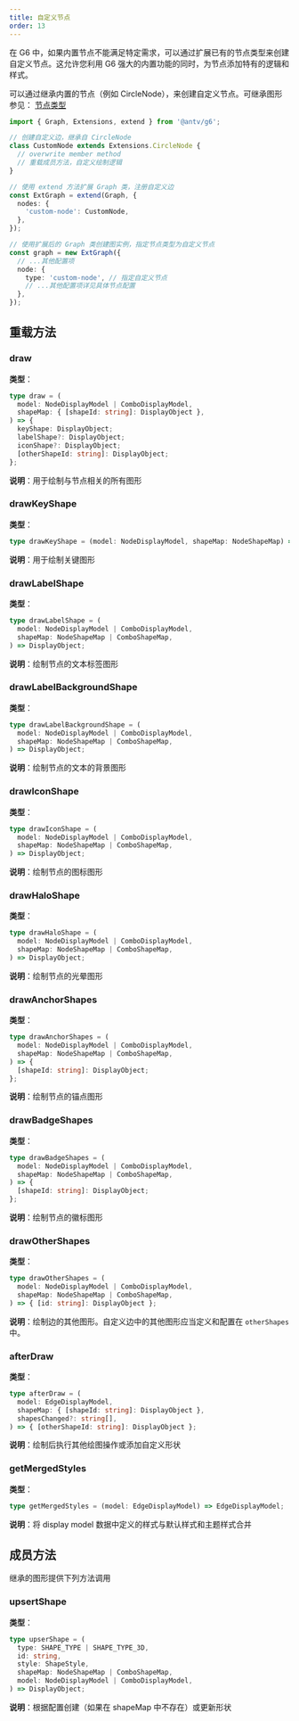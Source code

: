 ```yaml
---
title: 自定义节点
order: 13
---
```


在 G6 中，如果内置节点不能满足特定需求，可以通过扩展已有的节点类型来创建自定义节点。这允许您利用 G6 强大的内置功能的同时，为节点添加特有的逻辑和样式。

可以通过继承内置的节点（例如 CircleNode），来创建自定义节点。可继承图形参见： [节点类型](/manual/customize/extension-cats#1-%E8%8A%82%E7%82%B9%E7%B1%BB%E5%9E%8Bnodes)

```ts
import { Graph, Extensions, extend } from '@antv/g6';

// 创建自定义边，继承自 CircleNode
class CustomNode extends Extensions.CircleNode {
  // overwrite member method
  // 重载成员方法，自定义绘制逻辑
}

// 使用 extend 方法扩展 Graph 类，注册自定义边
const ExtGraph = extend(Graph, {
  nodes: {
    'custom-node': CustomNode,
  },
});

// 使用扩展后的 Graph 类创建图实例，指定节点类型为自定义节点
const graph = new ExtGraph({
  // ...其他配置项
  node: {
    type: 'custom-node', // 指定自定义节点
    // ...其他配置项详见具体节点配置
  },
});
```

## 重载方法

### draw

**类型**：

```ts
type draw = (
  model: NodeDisplayModel | ComboDisplayModel,
  shapeMap: { [shapeId: string]: DisplayObject },
) => {
  keyShape: DisplayObject;
  labelShape?: DisplayObject;
  iconShape?: DisplayObject;
  [otherShapeId: string]: DisplayObject;
};
```

**说明**：用于绘制与节点相关的所有图形

### drawKeyShape

**类型**：

```ts
type drawKeyShape = (model: NodeDisplayModel, shapeMap: NodeShapeMap) => DisplayObject;
```

**说明**：用于绘制关键图形

### drawLabelShape

**类型**：

```ts
type drawLabelShape = (
  model: NodeDisplayModel | ComboDisplayModel,
  shapeMap: NodeShapeMap | ComboShapeMap,
) => DisplayObject;
```

**说明**：绘制节点的文本标签图形

### drawLabelBackgroundShape

**类型**：

```ts
type drawLabelBackgroundShape = (
  model: NodeDisplayModel | ComboDisplayModel,
  shapeMap: NodeShapeMap | ComboShapeMap,
) => DisplayObject;
```

**说明**：绘制节点的文本的背景图形

### drawIconShape

**类型**：

```ts
type drawIconShape = (
  model: NodeDisplayModel | ComboDisplayModel,
  shapeMap: NodeShapeMap | ComboShapeMap,
) => DisplayObject;
```

**说明**：绘制节点的图标图形

### drawHaloShape

**类型**：

```ts
type drawHaloShape = (
  model: NodeDisplayModel | ComboDisplayModel,
  shapeMap: NodeShapeMap | ComboShapeMap,
) => DisplayObject;
```

**说明**：绘制节点的光晕图形

### drawAnchorShapes

**类型**：

```ts
type drawAnchorShapes = (
  model: NodeDisplayModel | ComboDisplayModel,
  shapeMap: NodeShapeMap | ComboShapeMap,
) => {
  [shapeId: string]: DisplayObject;
};
```

**说明**：绘制节点的锚点图形

### drawBadgeShapes

**类型**：

```ts
type drawBadgeShapes = (
  model: NodeDisplayModel | ComboDisplayModel,
  shapeMap: NodeShapeMap | ComboShapeMap,
) => {
  [shapeId: string]: DisplayObject;
};
```

**说明**：绘制节点的徽标图形

### drawOtherShapes

**类型**：

```ts
type drawOtherShapes = (
  model: NodeDisplayModel | ComboDisplayModel,
  shapeMap: NodeShapeMap | ComboShapeMap,
) => { [id: string]: DisplayObject };
```

**说明**：绘制边的其他图形。自定义边中的其他图形应当定义和配置在 `otherShapes` 中。

### afterDraw

**类型**：

```ts
type afterDraw = (
  model: EdgeDisplayModel,
  shapeMap: { [shapeId: string]: DisplayObject },
  shapesChanged?: string[],
) => { [otherShapeId: string]: DisplayObject };
```

**说明**：绘制后执行其他绘图操作或添加自定义形状

### getMergedStyles

**类型**：

```ts
type getMergedStyles = (model: EdgeDisplayModel) => EdgeDisplayModel;
```

**说明**：将 display model 数据中定义的样式与默认样式和主题样式合并

## 成员方法

继承的图形提供下列方法调用

### upsertShape

**类型**：

```ts
type upserShape = (
  type: SHAPE_TYPE | SHAPE_TYPE_3D,
  id: string,
  style: ShapeStyle,
  shapeMap: NodeShapeMap | ComboShapeMap,
  model: NodeDisplayModel | ComboDisplayModel,
) => DisplayObject;
```

**说明**：根据配置创建（如果在 shapeMap 中不存在）或更新形状
